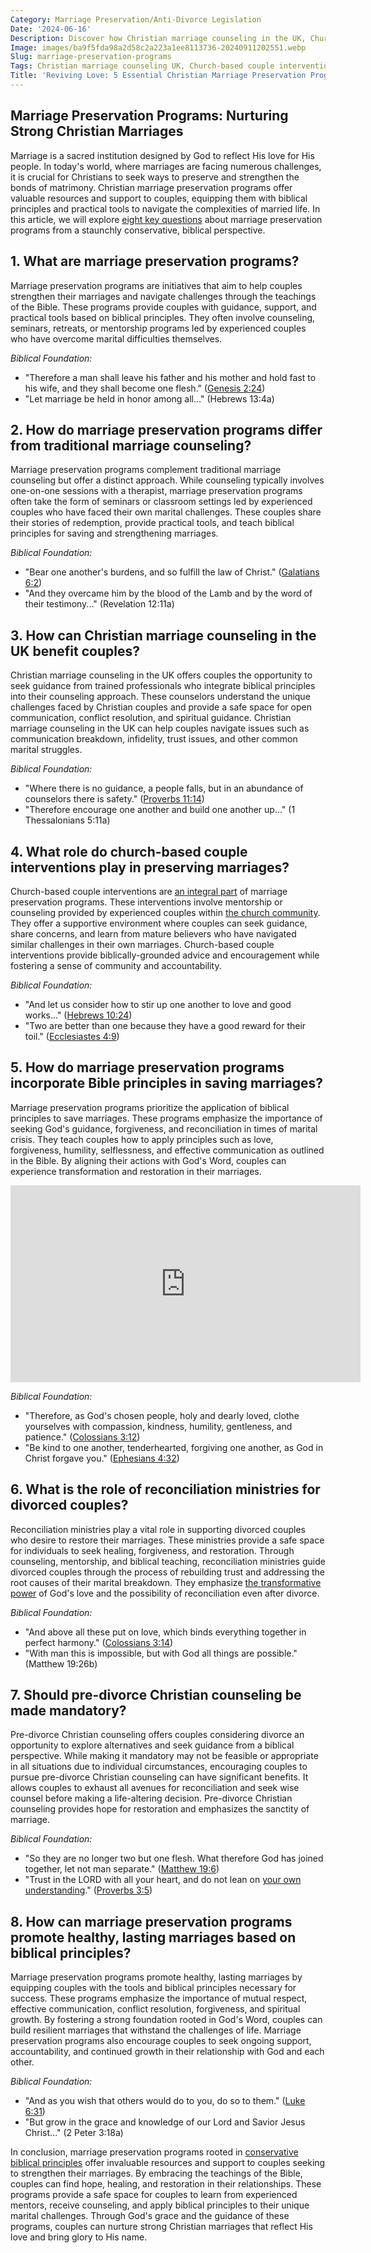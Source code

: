 ```yaml
---
Category: Marriage Preservation/Anti-Divorce Legislation
Date: '2024-06-16'
Description: Discover how Christian marriage counseling in the UK, Church-based couple interventions, and pre-divorce Christian counseling can help save marriages using Bible principles. Explore reconciliation ministries for divorced couples, emphasizing the importance of preserving marriages through faith-based approaches.
Image: images/ba9f5fda98a2d58c2a223a1ee8113736-20240911202551.webp
Slug: marriage-preservation-programs
Tags: Christian marriage counseling UK, Church-based couple intervention, Saving marriages Bible principles, Reconciliation ministry divorced couples, Pre-divorce Christian counseling mandatory
Title: 'Reviving Love: 5 Essential Christian Marriage Preservation Programs'
---
```


## Marriage Preservation Programs: Nurturing Strong Christian Marriages
Marriage is a sacred institution designed by God to reflect His love for His people. In today's world, where marriages are facing numerous challenges, it is crucial for Christians to seek ways to preserve and strengthen the bonds of matrimony. Christian marriage preservation programs offer valuable resources and support to couples, equipping them with biblical principles and practical tools to navigate the complexities of married life. In this article, we will explore [eight key questions](/identifying-marxist-influence) about marriage preservation programs from a staunchly conservative, biblical perspective.

## 1. What are marriage preservation programs?

Marriage preservation programs are initiatives that aim to help couples strengthen their marriages and navigate challenges through the teachings of the Bible. These programs provide couples with guidance, support, and practical tools based on biblical principles. They often involve counseling, seminars, retreats, or mentorship programs led by experienced couples who have overcome marital difficulties themselves.

*Biblical Foundation:*
- "Therefore a man shall leave his father and his mother and hold fast to his wife, and they shall become one flesh." ([Genesis 2:24](https://www.bibleref.com/Genesis/2/Genesis-2-24.html))
- "Let marriage be held in honor among all..." (Hebrews 13:4a)

## 2. How do marriage preservation programs differ from traditional marriage counseling?

Marriage preservation programs complement traditional marriage counseling but offer a distinct approach. While counseling typically involves one-on-one sessions with a therapist, marriage preservation programs often take the form of seminars or classroom settings led by experienced couples who have faced their own marital challenges. These couples share their stories of redemption, provide practical tools, and teach biblical principles for saving and strengthening marriages.

*Biblical Foundation:*
- "Bear one another's burdens, and so fulfill the law of Christ." ([Galatians 6:2](https://www.bibleref.com/Galatians/6/Galatians-6-2.html))
- "And they overcame him by the blood of the Lamb and by the word of their testimony..." (Revelation 12:11a)

## 3. How can Christian marriage counseling in the UK benefit couples?

Christian marriage counseling in the UK offers couples the opportunity to seek guidance from trained professionals who integrate biblical principles into their counseling approach. These counselors understand the unique challenges faced by Christian couples and provide a safe space for open communication, conflict resolution, and spiritual guidance. Christian marriage counseling in the UK can help couples navigate issues such as communication breakdown, infidelity, trust issues, and other common marital struggles.

*Biblical Foundation:*
- "Where there is no guidance, a people falls, but in an abundance of counselors there is safety." ([Proverbs 11:14](https://www.bibleref.com/Proverbs/11/Proverbs-11-14.html))
- "Therefore encourage one another and build one another up..." (1 Thessalonians 5:11a)

## 4. What role do church-based couple interventions play in preserving marriages?

Church-based couple interventions are [an integral part](/resisting-gender-confusion) of marriage preservation programs. These interventions involve mentorship or counseling provided by experienced couples within [the church community](/unveiling-the-prophetic-gift-meaning-and-relevance-for-christian-believers). They offer a supportive environment where couples can seek guidance, share concerns, and learn from mature believers who have navigated similar challenges in their own marriages. Church-based couple interventions provide biblically-grounded advice and encouragement while fostering a sense of community and accountability.

*Biblical Foundation:*
- "And let us consider how to stir up one another to love and good works..." ([Hebrews 10:24](https://www.bibleref.com/Hebrews/10/Hebrews-10-24.html))
- "Two are better than one because they have a good reward for their toil." ([Ecclesiastes 4:9](https://www.bibleref.com/Ecclesiastes/4/Ecclesiastes-4-9.html))

## 5. How do marriage preservation programs incorporate Bible principles in saving marriages?

Marriage preservation programs prioritize the application of biblical principles to save marriages. These programs emphasize the importance of seeking God's guidance, forgiveness, and reconciliation in times of marital crisis. They teach couples how to apply principles such as love, forgiveness, humility, selflessness, and effective communication as outlined in the Bible. By aligning their actions with God's Word, couples can experience transformation and restoration in their marriages.


<iframe width="560" height="315" src="https://www.youtube.com/embed/ksMaa5PUs9Q" frameborder="0" allow="autoplay; encrypted-media" allowfullscreen></iframe>


*Biblical Foundation:*
- "Therefore, as God's chosen people, holy and dearly loved, clothe yourselves with compassion, kindness, humility, gentleness, and patience." ([Colossians 3:12](https://www.bibleref.com/Colossians/3/Colossians-3-12.html))
- "Be kind to one another, tenderhearted, forgiving one another, as God in Christ forgave you." ([Ephesians 4:32](https://www.bibleref.com/Ephesians/4/Ephesians-4-32.html))

## 6. What is the role of reconciliation ministries for divorced couples?

Reconciliation ministries play a vital role in supporting divorced couples who desire to restore their marriages. These ministries provide a safe space for individuals to seek healing, forgiveness, and restoration. Through counseling, mentorship, and biblical teaching, reconciliation ministries guide divorced couples through the process of rebuilding trust and addressing the root causes of their marital breakdown. They emphasize [the transformative power](/reviving-christian-traditions) of God's love and the possibility of reconciliation even after divorce.

*Biblical Foundation:*
- "And above all these put on love, which binds everything together in perfect harmony." ([Colossians 3:14](https://www.bibleref.com/Colossians/3/Colossians-3-14.html))
- "With man this is impossible, but with God all things are possible." (Matthew 19:26b)

## 7. Should pre-divorce Christian counseling be made mandatory?

Pre-divorce Christian counseling offers couples considering divorce an opportunity to explore alternatives and seek guidance from a biblical perspective. While making it mandatory may not be feasible or appropriate in all situations due to individual circumstances, encouraging couples to pursue pre-divorce Christian counseling can have significant benefits. It allows couples to exhaust all avenues for reconciliation and seek wise counsel before making a life-altering decision. Pre-divorce Christian counseling provides hope for restoration and emphasizes the sanctity of marriage.

*Biblical Foundation:*
- "So they are no longer two but one flesh. What therefore God has joined together, let not man separate." ([Matthew 19:6](https://www.bibleref.com/Matthew/19/Matthew-19-6.html))
- "Trust in the LORD with all your heart, and do not lean on [your own understanding](/dive-into-inspiring-christian-biographies-the-ultimate-guide-for-believers)." ([Proverbs 3:5](https://www.bibleref.com/Proverbs/3/Proverbs-3-5.html))

## 8. How can marriage preservation programs promote healthy, lasting marriages based on biblical principles?

Marriage preservation programs promote healthy, lasting marriages by equipping couples with the tools and biblical principles necessary for success. These programs emphasize the importance of mutual respect, effective communication, conflict resolution, forgiveness, and spiritual growth. By fostering a strong foundation rooted in God's Word, couples can build resilient marriages that withstand the challenges of life. Marriage preservation programs also encourage couples to seek ongoing support, accountability, and continued growth in their relationship with God and each other.

*Biblical Foundation:*
- "And as you wish that others would do to you, do so to them." ([Luke 6:31](https://www.bibleref.com/Luke/6/Luke-6-31.html))
- "But grow in the grace and knowledge of our Lord and Savior Jesus Christ..." (2 Peter 3:18a)

In conclusion, marriage preservation programs rooted in [conservative biblical principles](/opposing-womens-ordination) offer invaluable resources and support to couples seeking to strengthen their marriages. By embracing the teachings of the Bible, couples can find hope, healing, and restoration in their relationships. These programs provide a safe space for couples to learn from experienced mentors, receive counseling, and apply biblical principles to their unique marital challenges. Through God's grace and the guidance of these programs, couples can nurture strong Christian marriages that reflect His love and bring glory to His name.